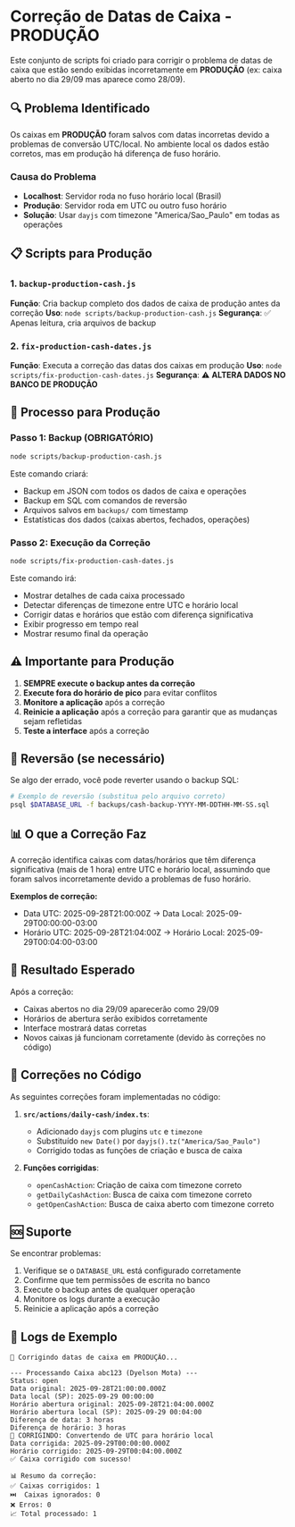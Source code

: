# Correção de Datas de Caixa - PRODUÇÃO

Este conjunto de scripts foi criado para corrigir o problema de datas de caixa que estão sendo exibidas incorretamente em **PRODUÇÃO** (ex: caixa aberto no dia 29/09 mas aparece como 28/09).

## 🔍 Problema Identificado

Os caixas em **PRODUÇÃO** foram salvos com datas incorretas devido a problemas de conversão UTC/local. No ambiente local os dados estão corretos, mas em produção há diferença de fuso horário.

### Causa do Problema

- **Localhost**: Servidor roda no fuso horário local (Brasil)
- **Produção**: Servidor roda em UTC ou outro fuso horário
- **Solução**: Usar `dayjs` com timezone "America/Sao_Paulo" em todas as operações

## 📋 Scripts para Produção

### 1. `backup-production-cash.js`

**Função**: Cria backup completo dos dados de caixa de produção antes da correção
**Uso**: `node scripts/backup-production-cash.js`
**Segurança**: ✅ Apenas leitura, cria arquivos de backup

### 2. `fix-production-cash-dates.js`

**Função**: Executa a correção das datas dos caixas em produção
**Uso**: `node scripts/fix-production-cash-dates.js`
**Segurança**: ⚠️ **ALTERA DADOS NO BANCO DE PRODUÇÃO**

## 🚀 Processo para Produção

### Passo 1: Backup (OBRIGATÓRIO)

```bash
node scripts/backup-production-cash.js
```

Este comando criará:

- Backup em JSON com todos os dados de caixa e operações
- Backup em SQL com comandos de reversão
- Arquivos salvos em `backups/` com timestamp
- Estatísticas dos dados (caixas abertos, fechados, operações)

### Passo 2: Execução da Correção

```bash
node scripts/fix-production-cash-dates.js
```

Este comando irá:

- Mostrar detalhes de cada caixa processado
- Detectar diferenças de timezone entre UTC e horário local
- Corrigir datas e horários que estão com diferença significativa
- Exibir progresso em tempo real
- Mostrar resumo final da operação

## ⚠️ Importante para Produção

1. **SEMPRE execute o backup antes da correção**
2. **Execute fora do horário de pico** para evitar conflitos
3. **Monitore a aplicação** após a correção
4. **Reinicie a aplicação** após a correção para garantir que as mudanças sejam refletidas
5. **Teste a interface** após a correção

## 🔄 Reversão (se necessário)

Se algo der errado, você pode reverter usando o backup SQL:

```bash
# Exemplo de reversão (substitua pelo arquivo correto)
psql $DATABASE_URL -f backups/cash-backup-YYYY-MM-DDTHH-MM-SS.sql
```

## 📊 O que a Correção Faz

A correção identifica caixas com datas/horários que têm diferença significativa (mais de 1 hora) entre UTC e horário local, assumindo que foram salvos incorretamente devido a problemas de fuso horário.

**Exemplos de correção:**

- Data UTC: 2025-09-28T21:00:00Z → Data Local: 2025-09-29T00:00:00-03:00
- Horário UTC: 2025-09-28T21:04:00Z → Horário Local: 2025-09-29T00:04:00-03:00

## 🎯 Resultado Esperado

Após a correção:

- Caixas abertos no dia 29/09 aparecerão como 29/09
- Horários de abertura serão exibidos corretamente
- Interface mostrará datas corretas
- Novos caixas já funcionam corretamente (devido às correções no código)

## 🔧 Correções no Código

As seguintes correções foram implementadas no código:

1. **`src/actions/daily-cash/index.ts`**:

   - Adicionado `dayjs` com plugins `utc` e `timezone`
   - Substituído `new Date()` por `dayjs().tz("America/Sao_Paulo")`
   - Corrigido todas as funções de criação e busca de caixa

2. **Funções corrigidas**:
   - `openCashAction`: Criação de caixa com timezone correto
   - `getDailyCashAction`: Busca de caixa com timezone correto
   - `getOpenCashAction`: Busca de caixa aberto com timezone correto

## 🆘 Suporte

Se encontrar problemas:

1. Verifique se o `DATABASE_URL` está configurado corretamente
2. Confirme que tem permissões de escrita no banco
3. Execute o backup antes de qualquer operação
4. Monitore os logs durante a execução
5. Reinicie a aplicação após a correção

## 📝 Logs de Exemplo

```
🔧 Corrigindo datas de caixa em PRODUÇÃO...

--- Processando Caixa abc123 (Dyelson Mota) ---
Status: open
Data original: 2025-09-28T21:00:00.000Z
Data local (SP): 2025-09-29 00:00:00
Horário abertura original: 2025-09-28T21:04:00.000Z
Horário abertura local (SP): 2025-09-29 00:04:00
Diferença de data: 3 horas
Diferença de horário: 3 horas
🔧 CORRIGINDO: Convertendo de UTC para horário local
Data corrigida: 2025-09-29T00:00:00.000Z
Horário corrigido: 2025-09-29T00:04:00.000Z
✅ Caixa corrigido com sucesso!

📊 Resumo da correção:
✅ Caixas corrigidos: 1
⏭️  Caixas ignorados: 0
❌ Erros: 0
📈 Total processado: 1
```
